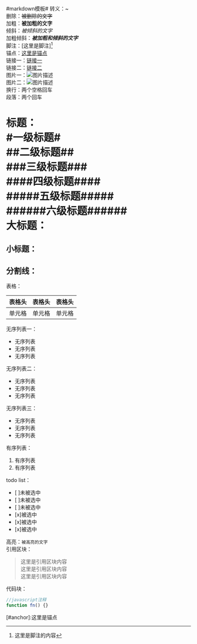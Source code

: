 #markdown模板#
转义：\~  
删除：~~被删除的文字~~  
加粗：**被加粗的文字**  
倾斜：*被倾斜的文字*  
加粗倾斜：***被加粗和倾斜的文字***  
脚注：[这里是脚注][^footer]  
锚点：[这里是锚点](#anchor)  
链接一：[链接一](http://github.com/yandou/ "描述内容")  
链接二：[链接二][link]  
图片一：![图片描述](http://www.github.com/favicon.ico)  
图片二：![图片描述][img]  
换行：两个空格回车  
段落：两个回车

标题：  
#一级标题#  
##二级标题##  
###三级标题###  
####四级标题####  
#####五级标题#####  
######六级标题######  
大标题：
=  
小标题：
-  
分割线：  
---  
表格：

|表格头|表格头|表格头|
|---|---|---|
|单元格|单元格|单元格|  
无序列表一：  
- 无序列表
- 无序列表
- 无序列表

无序列表二：  
+ 无序列表
+ 无序列表
+ 无序列表

无序列表三：
* 无序列表
* 无序列表
* 无序列表

有序列表：  
1. 有序列表  
2. 有序列表  

todo list：  
- [ ]未被选中
- [ ]未被选中
- [ ]未被选中
- [x]被选中
- [x]被选中
- [x]被选中

高亮：`被高亮的文字`  
引用区块：  
> 这里是引用区块内容  
> 这里是引用区块内容  
> 这里是引用区块内容

代码块：  
```javascript
//javascript注释
function fn() {}
```
<a id="anchor"></a>
[#anchor]:这里是锚点

[img]: http://www.github.com/favicon.ico
[link]: http://github.com/yandou/
[^footer]: 这里是脚注的内容
